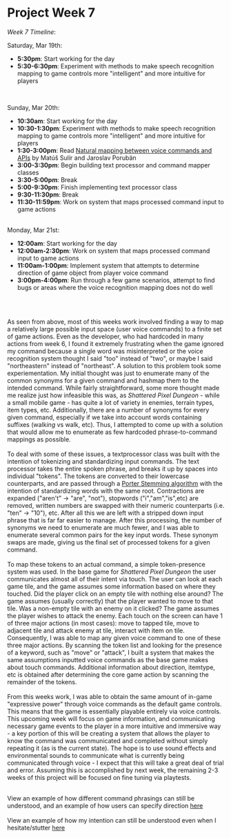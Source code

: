 <h1>Project Week 7</h1>

<i>Week 7 Timeline</i>: 
<br>

Saturday, Mar 19th: 
<ul>
  <li><b>5:30pm</b>: Start working for the day</li>
  <li><b>5:30-6:30pm</b>: Experiment with methods to make speech recognition mapping to game controls more "intelligent" and more intuitive for players</li>
</ul>
<br>

Sunday, Mar 20th: 
<ul>
  <li><b>10:30am</b>: Start working for the day</li>
  <li><b>10:30-1:30pm</b>: Experiment with methods to make speech recognition mapping to game controls more "intelligent" and more intuitive for players</li>
  <li><b>1:30-3:00pm</b>: Read <a href="https://www.degruyter.com/document/doi/10.1515/comp-2020-0125/html?lang=en">Natural mapping between voice commands and APIs</a> by Matúš Sulír and Jaroslav Porubän</li>
  <li><b>3:00-3:30pm</b>: Begin building text processor and command mapper classes</li>
  <li><b>3:30-5:00pm</b>: Break </li>
  <li><b>5:00-9:30pm</b>: Finish implementing text processor class</li>
  <li><b>9:30-11:30pm</b>: Break</li>
   <li><b>11:30-11:59pm</b>: Work on system that maps processed command input to game actions</li>
</ul>
<br>
Monday, Mar 21st: 
<ul>
  <li><b>12:00am</b>: Start working for the day</li>
  <li><b>12:00am-2:30pm</b>: Work on system that maps processed command input to game actions</li>
  <li><b>11:00am-1:00pm</b>: Implement system that attempts to determine direction of game object from player voice command</li>
   <li><b>3:00pm-4:00pm</b>: Run through a few game scenarios, attempt to find bugs or areas where the voice recognition mapping does not do well</li>
 </ul>
 <br>
 <br>
 
 <p>
 As seen from above, most of this weeks work involved finding a way to map a relatively large possible input space (user voice commands) to a finite set of game actions. Even as the developer, who had hardcoded in many actions from week 6, I found it extremely frustrating when the game ignored my command because a single word was misinterpreted or the voice recognition system thought I said "too" instead of "two", or maybe I said "northeastern" instead of "northeast". A solution to this problem took some experiementation. My initial thought was just to enumerate many of the common synonyms for a given command and hashmap them to the intended command. While fairly straightforward, some more thought made me realize just how infeasible this was, as <i>Shattered Pixel Dungeon</i>  -  while a small mobile game - has quite a lot of variety in enemies, terrain types, item types, etc. Additionally, there are a number of synonyms for every given command, especially if we take into account words containing suffixes (walk<i>ing</i> vs walk, etc). Thus, I attempted to come up with a solution that would allow me to enumerate as few hardcoded phrase-to-command mappings as possible. 
<br>
  <br>
 To deal with some of these issues, a textprocessor class was built with the intention of tokenizing and standardizing input commands. The text processor takes the entire spoken phrase, and breaks it up by spaces into individual "tokens". The tokens are converted to their lowercase counterparts, and are passed through a <a href="https://en.wikipedia.org/wiki/Stemming">Porter Stemming algorithm</a> with the intention of standardizing words with the same root. Contractions are expanded ("aren't" -> "are", "not"), stopwords ("i","am","is",etc) are removed, written numbers are swapped with their numeric counterparts (i.e. "ten" -> "10"), etc. After all this we are left with a stripped down input phrase that is far far easier to manage. After this processing, the number of synonyms we need to enumerate are much fewer, and I was able to enumerate several common pairs for the key input words. These synonym swaps are made, giving us the final set of processed tokens for a given command. 
  <br>
  <br>
To map these tokens to an actual command, a simple token-presence system was used. In the base game for <i>Shattered Pixel Dungeon</i> the user communicates almost all of their intent via touch. The user can look at each game tile, and the game assumes some information based on where they touched. Did the player click on an empty tile with nothing else around? The game assumes (usually correctly) that the player wanted to move to that tile. Was a non-empty tile with an enemy on it clicked? The game assumes the player wishes to attack the enemy. Each touch on the screen can have 1 of three major actions (in most cases): move to tapped tile, move to adjacent tile and attack enemy at tile, interact with item on tile. Consequently, I was able to map any given voice command to one of these three major actions. By scanning the token list and looking for the presence of a keyword, such as "move" or "attack", I built a system that makes the same assumptions inputted voice commands as the base game makes about touch commands. Additional information about direction, itemtype, etc is obtained after determining the core game action by scanning the remainder of the tokens. 
  
<br>
  <br>
From this weeks work, I was able to obtain the same amount of in-game "expressive power" through voice commands as the default game controls. This means that the game is essentially playable entirely via voice controls. This upcoming week will focus on game information, and communicating necessary game events to the player in a more intuitive and immersive way - a key portion of this will be creating a system that allows the player to know the command was communicated and completed without simply repeating it (as is the current state). The hope is to use sound effects and environmental sounds to communicate what is currently being communicated through voice - I expect that this will take a great deal of trial and error.  Assuming this is accomplished by next week, the remaining 2-3 weeks of this project will be focused on fine tuning via playtests. 

<br>
  <br>
  

View an example of how different command phrasings can still be understood, and an example of how users can specify direction <a href = "https://drive.google.com/file/d/1CcGDGjsLst1NuLBMsOg7GgH2T_R3Zd1w/view?usp=sharing">here</a> 
  <br>
  <br>
View an example of how my intention can still be understood even when I hesitate/stutter <a href ="https://drive.google.com/file/d/1CiL9KYj2Bu1NGUwQkAwcXxTbybObTujq/view?usp=sharing">here</a>
  
  
  
  

